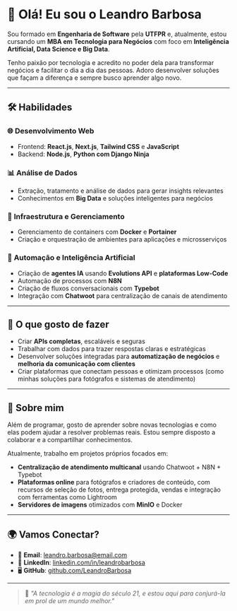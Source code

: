 # 👋 Olá! Eu sou o Leandro Barbosa  

Sou formado em **Engenharia de Software** pela **UTFPR** e, atualmente, estou cursando um **MBA em Tecnologia para Negócios** com foco em **Inteligência Artificial, Data Science e Big Data**.  

Tenho paixão por tecnologia e acredito no poder dela para transformar negócios e facilitar o dia a dia das pessoas. Adoro desenvolver soluções que façam a diferença e sempre busco aprender algo novo.  

---

## 🛠️ Habilidades  

### 🌐 **Desenvolvimento Web**  
- Frontend: **React.js**, **Next.js**, **Tailwind CSS** e **JavaScript**  
- Backend: **Node.js**, **Python com Django Ninja**  

### 📊 **Análise de Dados**  
- Extração, tratamento e análise de dados para gerar insights relevantes  
- Conhecimentos em **Big Data** e soluções inteligentes para negócios  

### 🐳 **Infraestrutura e Gerenciamento**  
- Gerenciamento de containers com **Docker** e **Portainer**  
- Criação e orquestração de ambientes para aplicações e microsserviços  

### 🤖 **Automação e Inteligência Artificial**  
- Criação de **agentes IA** usando **Evolutions API** e **plataformas Low-Code**  
- Automação de processos com **N8N**  
- Criação de fluxos conversacionais com **Typebot**  
- Integração com **Chatwoot** para centralização de canais de atendimento  

---

## 🚀 **O que gosto de fazer**  
- Criar **APIs completas**, escaláveis e seguras  
- Trabalhar com dados para trazer respostas claras e estratégicas  
- Desenvolver soluções integradas para **automatização de negócios** e **melhoria da comunicação com clientes**  
- Criar plataformas que conectam pessoas e otimizam processos (como minhas soluções para fotógrafos e sistemas de atendimento)  

---

## 🌟 Sobre mim  
Além de programar, gosto de aprender sobre novas tecnologias e como elas podem ajudar a resolver problemas reais. Estou sempre disposto a colaborar e a compartilhar conhecimentos.  

Atualmente, trabalho em projetos próprios focados em:  
- **Centralização de atendimento multicanal** usando Chatwoot + N8N + Typebot  
- **Plataformas online** para fotógrafos e criadores de conteúdo, com recursos de seleção de fotos, entrega protegida, vendas e integração com ferramentas como Lightroom  
- **Servidores de imagens** otimizados com **MinIO** e Docker  

---

## 🌍 **Vamos Conectar?**

- 📧 **Email**: [leandro.barbosa@email.com](mailto:leandro.barbosa@email.com)  
- 💼 **LinkedIn**: [linkedin.com/in/leandrobarbosa](https://www.linkedin.com/in/leandro-b-449b0a17a/)  
- 🖥️ **GitHub**: [github.com/LeandroBarbosa](https://github.com/leandro-bsf)  

---

> 🌟 _"A tecnologia é a magia do século 21, e estou aqui para conjurá-la em prol de um mundo melhor."_  
